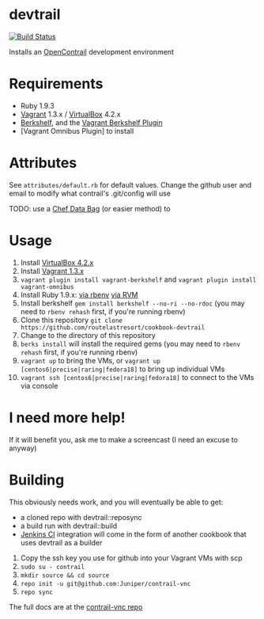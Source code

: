 # devtrail  

[![Build Status](https://secure.travis-ci.org/routelastresort/cookbook-devtrail.png)](http://travis-ci.org/routelastresort/cookbook-devtrail)

Installs an [OpenContrail](http://opencontrail.org) development environment

# Requirements

* Ruby 1.9.3
* [Vagrant](http://www.vagrantup.com/) 1.3.x / [VirtualBox](https://www.virtualbox.org/) 4.2.x
* [Berkshelf](http://berkshelf.com/), and the [Vagrant Berkshelf Plugin](https://github.com/riotgames/vagrant-berkshelf)
* [Vagrant Omnibus Plugin] to install 

# Attributes

See `attributes/default.rb` for default values.  Change the github user and email to modify what contrail's .git/config will use

TODO: use a [Chef Data Bag](http://docs.opscode.com/essentials_data_bags.html) (or easier method) to

# Usage

1. Install [VirtualBox 4.2.x](https://www.virtualbox.org/wiki/Downloads)
2. Install [Vagrant 1.3.x](http://downloads.vagrantup.com/)
3. `vagrant plugin install vagrant-berkshelf` and `vagrant plugin install vagrant-omnibus`
3. Install Ruby 1.9.x:
   [via rbenv](http://misheska.com/blog/2013/06/15/using-rbenv-to-manage-multiple-versions-of-ruby/)
   [via RVM](http://misheska.com/blog/2013/06/15/using-rbenv-to-manage-multiple-versions-of-ruby/)
4. Install berkshelf `gem install berkshelf --no-ri --no-rdoc` (you may need to `rbenv rehash` first, if you're running rbenv)
5. Clone this repository `git clone https://github.com/routelastresort/cookbook-devtrail`
6. Change to the directory of this repository
7. `berks install` will install the required gems (you may need to `rbenv rehash` first, if you're running rbenv)
8. `vagrant up` to bring the VMs, or `vagrant up [centos6|precise|raring|fedora18]` to bring up individual VMs
9. `vagrant ssh [centos6|precise|raring|fedora18]` to connect to the VMs via console

# I need more help!

If it will benefit you, ask me to make a screencast (I need an excuse to anyway)

# Building

This obviously needs work, and you will eventually be able to get:

- a cloned repo with devtrail::reposync 
- a build run with devtrail::build
- [Jenkins CI](http://jenkins-ci.org/) integration will come in the form of another cookbook that uses devtrail as a builder

1. Copy the ssh key you use for github into your Vagrant VMs with scp
2. `sudo su - contrail`
3. `mkdir source && cd source`
4. `repo init -u git@github.com:Juniper/contrail-vnc`
5. `repo sync`

The full docs are at the [contrail-vnc repo](http://juniper.github.io/contrail-vnc/README.html)